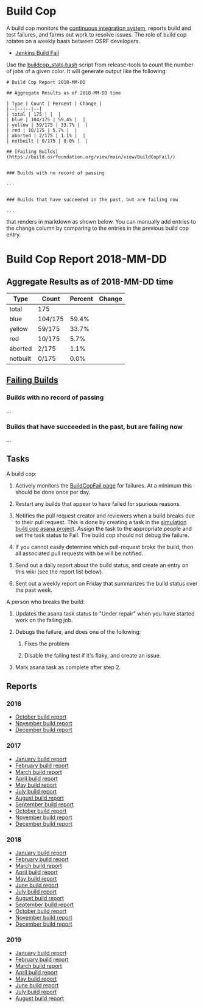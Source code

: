 # Build Cop

A build cop monitors the [continuous integration system](http://build.osrfoundation.org), reports build and test failures, and farms out work to resolve issues. The role of build cop rotates on a weekly basis between OSRF developers.

* [Jenkins Build Fail](http://build.osrfoundation.org/view/main/view/BuildCopFail/)

Use the [buildcop_stats.bash](https://bitbucket.org/osrf/release-tools/src/default/jenkins-scripts/tools/buildcop_stats.bash) script from release-tools to count the number of jobs of a given color.
It will generate output like the following:

~~~
# Build Cop Report 2018-MM-DD

## Aggregate Results as of 2018-MM-DD time

| Type | Count | Percent | Change |
|--|--|--|--|
| total | 175 | |  |
| blue | 104/175 | 59.4% |  |
| yellow | 59/175 | 33.7% |  |
| red | 10/175 | 5.7% |  |
| aborted | 2/175 | 1.1% |  |
| notbuilt | 0/175 | 0.0% |  |

## [Failing Builds](https://build.osrfoundation.org/view/main/view/BuildCopFail/)


### Builds with no record of passing

...


### Builds that have succeeded in the past, but are failing now

...
~~~

that renders in markdown as shown below. You can manually add entries to the change column by comparing to the entries in the previous build cop entry.

# Build Cop Report 2018-MM-DD

## Aggregate Results as of 2018-MM-DD time

| Type | Count | Percent | Change |
|--|--|--|--|
| total | 175 | |  |
| blue | 104/175 | 59.4% |  |
| yellow | 59/175 | 33.7% |  |
| red | 10/175 | 5.7% |  |
| aborted | 2/175 | 1.1% |  |
| notbuilt | 0/175 | 0.0% |  |

## [Failing Builds](https://build.osrfoundation.org/view/main/view/BuildCopFail/)


### Builds with no record of passing

...


### Builds that have succeeded in the past, but are failing now

...


## Tasks

A build cop:

1. Actively monitors the [BuildCopFail page](https://build.osrfoundation.org/view/main/view/BuildCopFail/) for failures. At a minimum this should be done once per day.

1. Restart any builds that appear to have failed for spurious reasons.

1. Notifies the pull request creator and reviewers when a build breaks due to their pull request. This is done by creating a task in the [simulation build cop asana project](https://app.asana.com/0/730044667471131/732514688627118). Assign the task to the appropriate people and set the task status to Fail. The build cop should not debug the failure.

1. If you cannot easily determine which pull-request broke the build, then all associated pull requests with be will be notified.

1. Send out a daily report about the build status, and create an entry on this wiki (see the report list below).

1. Sent out a weekly report on Friday that summarizes the build status over the past week.

A person who breaks the build:

1. Updates the asana task status to "Under repair" when you have started work on the failing job.

1. Debugs the failure, and does one of the following:

    1. Fixes the problem

    1. Disable the failing test if it's flaky, and create an issue.

1. Mark asana task as complete after step 2.

## Reports

### 2016

* [October build report](https://bitbucket.org/osrf/gazebo/wiki/buildcop/2016/10)
* [November build report](https://bitbucket.org/osrf/gazebo/wiki/buildcop/2016/11)
* [December build report](https://bitbucket.org/osrf/gazebo/wiki/buildcop/2016/12)

### 2017

* [January build report](https://bitbucket.org/osrf/gazebo/wiki/buildcop/2017/01)
* [February build report](https://bitbucket.org/osrf/gazebo/wiki/buildcop/2017/02)
* [March build report](https://bitbucket.org/osrf/gazebo/wiki/buildcop/2017/03/15)
* [April build report](https://bitbucket.org/osrf/gazebo/wiki/buildcop/2017/04)
* [May build report](https://bitbucket.org/osrf/gazebo/wiki/buildcop/2017/05)
* [July build report](https://bitbucket.org/osrf/gazebo/wiki/buildcop/2017/07)
* [August build report](https://bitbucket.org/osrf/gazebo/wiki/buildcop/2017/08)
* [September build report](https://bitbucket.org/osrf/gazebo/wiki/buildcop/2017/09)
* [October build report](https://bitbucket.org/osrf/gazebo/wiki/buildcop/2017/10)
* [November build report](https://bitbucket.org/osrf/gazebo/wiki/buildcop/2017/11)
* [December build report](https://bitbucket.org/osrf/gazebo/wiki/buildcop/2017/12)

### 2018

* [January build report](https://bitbucket.org/osrf/gazebo/wiki/buildcop/2018/01)
* [February build report](https://bitbucket.org/osrf/gazebo/wiki/buildcop/2018/02)
* [March build report](https://bitbucket.org/osrf/gazebo/wiki/buildcop/2018/03)
* [April build report](https://bitbucket.org/osrf/gazebo/wiki/buildcop/2018/04)
* [May build report](https://bitbucket.org/osrf/gazebo/wiki/buildcop/2018/05)
* [June build report](https://bitbucket.org/osrf/gazebo/wiki/buildcop/2018/06)
* [July build report](https://bitbucket.org/osrf/gazebo/wiki/buildcop/2018/07)
* [August build report](https://bitbucket.org/osrf/gazebo/wiki/buildcop/2018/08)
* [September build report](https://bitbucket.org/osrf/gazebo/wiki/buildcop/2018/09)
* [October build report](https://bitbucket.org/osrf/gazebo/wiki/buildcop/2018/10)
* [November build report](https://bitbucket.org/osrf/gazebo/wiki/buildcop/2018/11)
* [December build report](https://bitbucket.org/osrf/gazebo/wiki/buildcop/2018/12)

### 2019

* [January build report](https://bitbucket.org/osrf/gazebo/wiki/buildcop/2019/01)
* [February build report](https://bitbucket.org/osrf/gazebo/wiki/buildcop/2019/02)
* [March build report](https://bitbucket.org/osrf/gazebo/wiki/buildcop/2019/03)
* [April build report](https://bitbucket.org/osrf/gazebo/wiki/buildcop/2019/04)
* [May build report](https://bitbucket.org/osrf/gazebo/wiki/buildcop/2019/05)
* [June build report](https://bitbucket.org/osrf/gazebo/wiki/buildcop/2019/06)
* [July build report](https://bitbucket.org/osrf/gazebo/wiki/buildcop/2019/07)
* [August build report](https://bitbucket.org/osrf/gazebo/wiki/buildcop/2019/08)